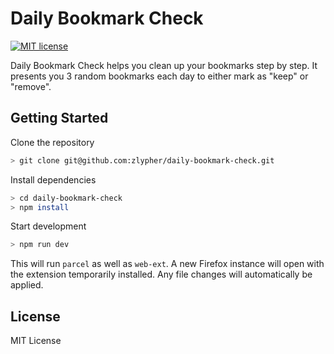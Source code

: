 # Daily Bookmark Check

[![MIT license](https://img.shields.io/badge/License-MIT-blue.svg)](https://lbesson.mit-license.org/)

Daily Bookmark Check helps you clean up your bookmarks step by step. It presents you 3 random bookmarks each day to either mark as "keep" or "remove".

## Getting Started

Clone the repository

```sh
> git clone git@github.com:zlypher/daily-bookmark-check.git
```

Install dependencies

```sh
> cd daily-bookmark-check
> npm install
```

Start development

```sh
> npm run dev
```

This will run `parcel` as well as `web-ext`. A new Firefox instance will open with the extension temporarily installed. Any file changes will automatically be applied.

## License

MIT License
